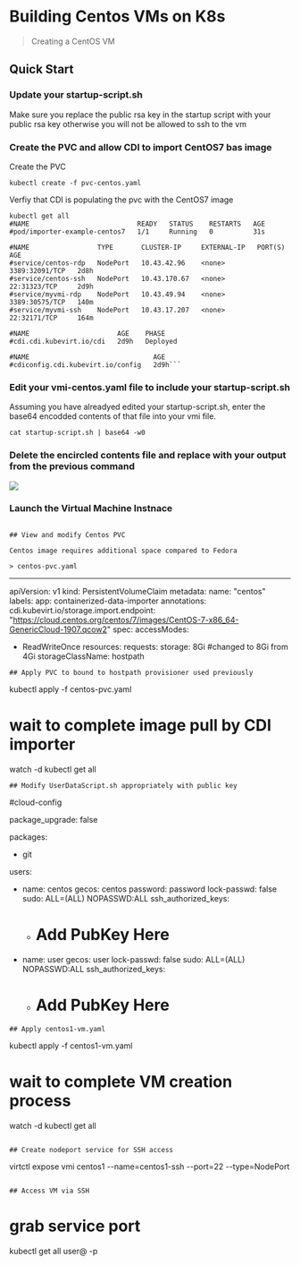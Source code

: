 # Building Centos VMs on K8s

> Creating a CentOS VM

## Quick Start

### Update your startup-script.sh
Make sure you replace the public rsa key in the startup script with your public rsa key otherwise you will not be allowed to ssh to the vm

### Create the PVC and allow CDI to import CentOS7 bas image
Create the PVC

```kubectl create -f pvc-centos.yaml```

Verfiy that CDI is populating the pvc with the CentOS7 image
```
kubectl get all
#NAME                           READY   STATUS    RESTARTS   AGE
#pod/importer-example-centos7   1/1     Running   0          31s

#NAME                 TYPE       CLUSTER-IP     EXTERNAL-IP   PORT(S)          AGE
#service/centos-rdp   NodePort   10.43.42.96    <none>        3389:32091/TCP   2d8h
#service/centos-ssh   NodePort   10.43.170.67   <none>        22:31323/TCP     2d9h
#service/myvmi-rdp    NodePort   10.43.49.94    <none>        3389:30575/TCP   140m
#service/myvmi-ssh    NodePort   10.43.17.207   <none>        22:32171/TCP     164m

#NAME                      AGE    PHASE
#cdi.cdi.kubevirt.io/cdi   2d9h   Deployed

#NAME                               AGE
#cdiconfig.cdi.kubevirt.io/config   2d9h```
```

### Edit your vmi-centos.yaml file to include your startup-script.sh
Assuming you have alreadyed edited your startup-script.sh, enter the base64 encodded contents of that file into your vmi file.
```
cat startup-script.sh | base64 -w0
```

### Delete the encircled contents file and replace with your output from the previous command

<img src="../../../images/replace-userdata.PNG"/>

### Launch the Virtual Machine Instnace
```kubectl create -f 

## View and modify Centos PVC

Centos image requires additional space compared to Fedora

> centos-pvc.yaml
```
---
apiVersion: v1
kind: PersistentVolumeClaim
metadata:
  name: "centos"
  labels:
    app: containerized-data-importer
  annotations:
    cdi.kubevirt.io/storage.import.endpoint: "https://cloud.centos.org/centos/7/images/CentOS-7-x86_64-GenericCloud-1907.qcow2"
spec:
  accessModes:
  - ReadWriteOnce
  resources:
    requests:
      storage: 8Gi #changed to 8Gi from 4Gi
  storageClassName: hostpath

```
## Apply PVC to bound to hostpath provisioner used previously

```
kubectl apply -f centos-pvc.yaml
# wait to complete image pull by CDI importer
watch -d kubectl get all
```
## Modify UserDataScript.sh appropriately with public key
```
#cloud-config

package_upgrade: false

packages:
  - git

users:
  - name: centos
    gecos: centos
    password: password
    lock-passwd: false
    sudo: ALL=(ALL) NOPASSWD:ALL
    ssh_authorized_keys:
      - # Add PubKey Here
  - name: user
    gecos: user
    lock-passwd: false
    sudo: ALL=(ALL) NOPASSWD:ALL
    ssh_authorized_keys:
      - # Add PubKey Here
```
## Apply centos1-vm.yaml
```
kubectl apply -f centos1-vm.yaml
# wait to complete VM creation process
watch -d kubectl get all
```

## Create nodeport service for SSH access
```
virtctl expose vmi centos1 --name=centos1-ssh --port=22 --type=NodePort
```

## Access VM via SSH
```
# grab service port
kubectl get all
user@<host machine ip> -p <nodeport service port>
```
